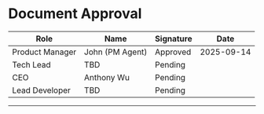# Document Approval

| Role | Name | Signature | Date |
|------|------|-----------|------|
| Product Manager | John (PM Agent) | Approved | 2025-09-14 |
| Tech Lead | TBD | Pending | |
| CEO | Anthony Wu | Pending | |
| Lead Developer | TBD | Pending | |

---
